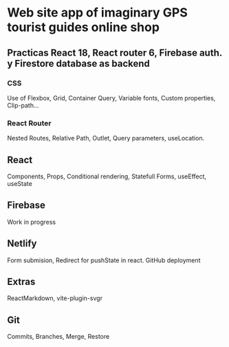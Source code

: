 # Web site app of imaginary GPS tourist guides online shop

## Practicas React 18, React router 6, Firebase auth. y Firestore database as backend

### CSS

Use of Flexbox, Grid, Container Query, Variable fonts, Custom properties, Clip-path...

### React Router

Nested Routes, Relative Path, Outlet, Query parameters, useLocation.

## React

Components, Props, Conditional rendering, Statefull Forms, useEffect, useState

## Firebase

Work in progress

## Netlify

Form submision, Redirect for pushState in react. GitHub deployment

## Extras

ReactMarkdown, vite-plugin-svgr

## Git

Commits, Branches, Merge, Restore
